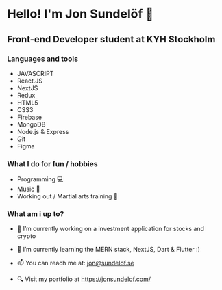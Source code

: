 # Hello! I'm Jon Sundelöf 👋

## Front-end Developer student at KYH Stockholm

### Languages and tools
 - JAVASCRIPT
 - React.JS
 - NextJS
 - Redux
 - HTML5
 - CSS3
 - Firebase
 - MongoDB
 - Node.js & Express
 - Git
 - Figma


### What I do for fun / hobbies
  - Programming 💻
  - Music 🎸
  - Working out / Martial arts training 🥋
  
 ### What am i up to?

- 🔭 I’m currently working on a investment application for stocks and crypto
- 🌱 I’m currently learning the MERN stack, NextJS, Dart & Flutter :)

- 📫 You can reach me at: jon@sundelof.se
- 🔍 Visit my portfolio at https://jonsundelof.com/

<!--
**jon-sundelof/jon-sundelof** is a ✨ _special_ ✨ repository because its `README.md` (this file) appears on your GitHub profile.

Here are some ideas to get you started:

- 🔭 I’m currently working on a investment application for stocks and crypto
- 🌱 I’m currently learning React.JS and redux/react-redux
- 👯 I’m looking to collaborate on ...
- 🤔 I’m looking for help with ...
- 💬 Ask me about ...
- 📫 How to reach me: ...
- 😄 Pronouns: ...
- ⚡ Fun fact: ...
-->
